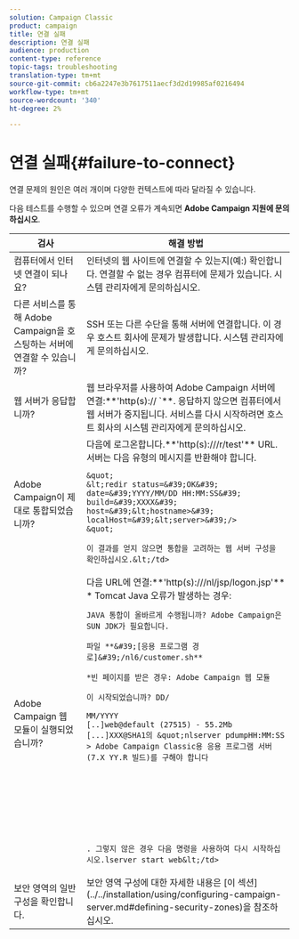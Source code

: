 ```yaml
---
solution: Campaign Classic
product: campaign
title: 연결 실패
description: 연결 실패
audience: production
content-type: reference
topic-tags: troubleshooting
translation-type: tm+mt
source-git-commit: cb6a2247e3b7617511aecf3d2d19985af0216494
workflow-type: tm+mt
source-wordcount: '340'
ht-degree: 2%

---
```



# 연결 실패{#failure-to-connect}

연결 문제의 원인은 여러 개이며 다양한 컨텍스트에 따라 달라질 수 있습니다.

다음 테스트를 수행할 수 있으며 연결 오류가 계속되면 **Adobe Campaign 지원에 문의하십시오**.



<table> 
 <thead> 
  <tr> 
   <th>검사<br /> </th> 
   <th>해결 방법<br /> </th> 
  </tr> 
 </thead> 
 <tbody> 
  <tr> 
   <td>컴퓨터에서 인터넷 연결이 되나요?</td> 
   <td>인터넷의 웹 사이트에 연결할 수 있는지(예:) 확인합니다. 연결할 수 없는 경우 컴퓨터에 문제가 있습니다. 시스템 관리자에게 문의하십시오.</td>
  </tr>
  <tr> 
   <td>다른 서비스를 통해 Adobe Campaign을 호스팅하는 서버에 연결할 수 있습니까?</td> 
   <td>SSH 또는 다른 수단을 통해 서버에 연결합니다. 이 경우 호스트 회사에 문제가 발생합니다. 시스템 관리자에게 문의하십시오.</td>
  </tr>
  <tr> 
   <td>웹 서버가 응답합니까?</td> 
   <td>웹 브라우저를 사용하여 Adobe Campaign 서버에 연결:**'http(s):// <urlserver>`**. 응답하지 않으면 컴퓨터에서 웹 서버가 중지됩니다. 서비스를 다시 시작하려면 호스트 회사의 시스템 관리자에게 문의하십시오.</td>
  </tr>
  <tr> 
   <td>Adobe Campaign이 제대로 통합되었습니까?</td> 
   <td>다음에 로그온합니다.**'http(s)://<urlserver>/r/test'** URL. 서버는 다음 유형의 메시지를 반환해야 합니다.

    &quot;
    &lt;redir status=&#39;OK&#39; date=&#39;YYYY/MM/DD HH:MM:SS&#39; build=&#39;XXXX&#39; host=&#39;&lt;hostname>&#39; localHost=&#39;&lt;server>&#39;/>
    &quot;
    
    이 결과를 얻지 않으면 통합을 고려하는 웹 서버 구성을 확인하십시오.&lt;/td>
</tr>
  <tr> 
   <td>Adobe Campaign 웹 모듈이 실행되었습니까?</td> 
   <td>
   다음 URL에 연결:**'http(s)://<URLSERVER>/nl/jsp/logon.jsp'** * Tomcat Java 오류가 발생하는 경우:

    JAVA 통합이 올바르게 수행됩니까? Adobe Campaign은 SUN JDK가 필요합니다.
    
    파일 **&#39;[응용 프로그램 경로]&#39;/nl6/customer.sh**
    
    *빈 페이지를 받은 경우: Adobe Campaign 웹 모듈
    
    이 시작되었습니까? DD/
    
    MM/YYYY
    [..]web@default (27515) - 55.2Mb
    [...]XXX@SHA1의 &quot;nlserver pdumpHH:MM:SS > Adobe Campaign Classic용 응용 프로그램 서버(7.X YY.R 빌드)를 구해야 합니다
    
    
    
    
    
    
    
    
    
    . 그렇지 않은 경우 다음 명령을 사용하여 다시 시작하십시오.lserver start web&lt;/td>
</tr>
  <tr>
  	<td>보안 영역의 일반 구성을 확인합니다.</td>
  	<td>보안 영역 구성에 대한 자세한 내용은 [이 섹션](../../installation/using/configuring-campaign-server.md#defining-security-zones)을 참조하십시오.</td>
  </tr>
 </tbody> 
</table>
